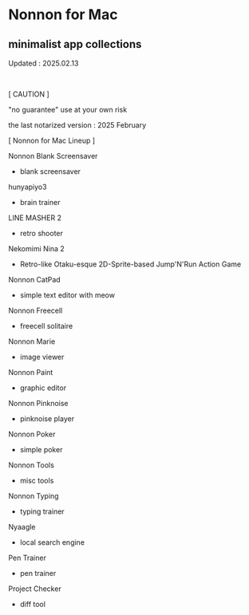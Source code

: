 # Nonnon for Mac
## minimalist app collections

Updated : 2025.02.13

<br>

[ CAUTION ]

"no guarantee"
use at your own risk

the last notarized version : 2025 February


[ Nonnon for Mac Lineup ]

Nonnon Blank Screensaver

+ blank screensaver

hunyapiyo3

+ brain trainer

LINE MASHER 2

+ retro shooter

Nekomimi Nina 2

+ Retro-like Otaku-esque 2D-Sprite-based Jump'N'Run Action Game

Nonnon CatPad

+ simple text editor with meow

Nonnon Freecell

+ freecell solitaire

Nonnon Marie

+ image viewer

Nonnon Paint

+ graphic editor

Nonnon Pinknoise

+ pinknoise player

Nonnon Poker

+ simple poker

Nonnon Tools

+ misc tools

Nonnon Typing

+ typing trainer

Nyaagle

+ local search engine

Pen Trainer

+ pen trainer

Project Checker

+ diff tool
